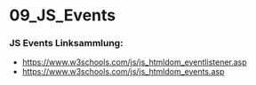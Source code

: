# 09_JS_Events

### JS Events Linksammlung:
- https://www.w3schools.com/js/js_htmldom_eventlistener.asp
- https://www.w3schools.com/js/js_htmldom_events.asp
